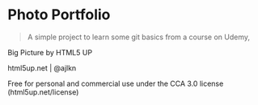 # Photo Portfolio

> A simple project to learn some git basics from a course on Udemy,

Big Picture by HTML5 UP

html5up.net | @ajlkn

Free for personal and commercial use under the CCA 3.0 license (html5up.net/license)
